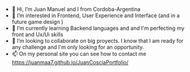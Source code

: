 - 👋 Hi, I’m Juan Manuel and I from Cordoba-Argentina
- 👀 I’m interested in Frontend, User Experience and Interface (and in a future game design )
- 🌱 I’m currently learning Backend languages and and I'm perfecting my front and Ux/Ui skills
- 💞️ I’m looking to collaborate on big proyects. I know that I am ready for any challenge and I'm only looking for an opportunity.
- 📫 On my personal site you can see how to contact me  https://juanmaa7.github.io/JuanCosciaPortfolio/

<!---
PERSONAL WEB SITE: https://juanmaa7.github.io/JuanCosciaPortfolio/
--->
